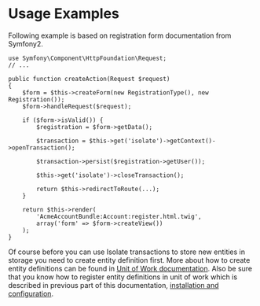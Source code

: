 # Usage Examples

Following example is based on registration form documentation from Symfony2.

```
use Symfony\Component\HttpFoundation\Request;
// ...

public function createAction(Request $request)
{
    $form = $this->createForm(new RegistrationType(), new Registration());
    $form->handleRequest($request);

    if ($form->isValid()) {
        $registration = $form->getData();

        $transaction = $this->get('isolate')->getContext()->openTransaction();

        $transaction->persist($registration->getUser());

        $this->get('isolate')->closeTransaction();

        return $this->redirectToRoute(...);
    }

    return $this->render(
        'AcmeAccountBundle:Account:register.html.twig',
        array('form' => $form->createView())
    );
}
```

Of course before you can use Isolate transactions to store new entities in storage you need to
create entity definition first. More about how to create entity definitions can be found in
[Unit of Work documentation](../unit-of-work/entity-definition.md).
Also be sure that you know how to register entity definitions in unit of work which is described
in previous part of this documentation, [installation and configuration](installation-and-configuration.md).
